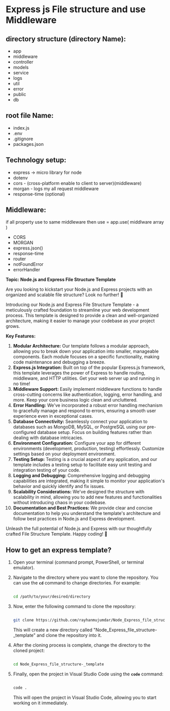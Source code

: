 # Express js File structure and use Middleware

## directory **structure (directory Name):**

- app
- middleware
- controller
- models
- service
- logs
- util
- error
- public
- db

## root file Name:

- index.js
- .env
- .gitignore
- packages.json

## **Technology setup:**

- express → micro library for node
- dotenv
- cors - (cross-platform enable to client to server)(middleware)
- morgan - logs my all request middleware
- response-time (optional)

## Middleware:

if all property use to same middleware then use = app.use( middlware array )

- CORS
- MORGAN
- express.json()
- response-time
- router
- notFoundError
- errorHandler

**Topic: Node.js and Express File Structure Template**

Are you looking to kickstart your Node.js and Express projects with an organized and scalable file structure? Look no further! 🚀

Introducing our Node.js and Express File Structure Template - a meticulously crafted foundation to streamline your web development process. This template is designed to provide a clean and well-organized architecture, making it easier to manage your codebase as your project grows.

**Key Features:**

1. **Modular Architecture:** Our template follows a modular approach, allowing you to break down your application into smaller, manageable components. Each module focuses on a specific functionality, making code maintenance and debugging a breeze.
2. **Express.js Integration:** Built on top of the popular Express.js framework, this template leverages the power of Express to handle routing, middleware, and HTTP utilities. Get your web server up and running in no time!
3. **Middleware Support:** Easily implement middleware functions to handle cross-cutting concerns like authentication, logging, error handling, and more. Keep your core business logic clean and uncluttered.
4. **Error Handling:** We've incorporated a robust error handling mechanism to gracefully manage and respond to errors, ensuring a smooth user experience even in exceptional cases.
5. **Database Connectivity:** Seamlessly connect your application to databases such as MongoDB, MySQL, or PostgreSQL using our pre-configured database setup. Focus on building features rather than dealing with database intricacies.
6. **Environment Configuration:** Configure your app for different environments (development, production, testing) effortlessly. Customize settings based on your deployment environment.
7. **Testing Setup:** Testing is a crucial aspect of any application, and our template includes a testing setup to facilitate easy unit testing and integration testing of your code.
8. **Logging and Debugging:** Comprehensive logging and debugging capabilities are integrated, making it simple to monitor your application's behavior and quickly identify and fix issues.
9. **Scalability Considerations:** We've designed the structure with scalability in mind, allowing you to add new features and functionalities without introducing chaos in your codebase.
10. **Documentation and Best Practices:** We provide clear and concise documentation to help you understand the template's architecture and follow best practices in Node.js and Express development.

Unleash the full potential of Node.js and Express with our thoughtfully crafted File Structure Template. Happy coding! 🎉


## How to get an express template?

1. Open your terminal (command prompt, PowerShell, or terminal emulator).
2. Navigate to the directory where you want to clone the repository. You can use the **`cd`** command to change directories. For example:
    
    ```bash
    
    cd /path/to/your/desired/directory
    
    ```
    
3. Now, enter the following command to clone the repository:
    
    ```bash
    
    git clone https://github.com/rayhanmujumdar/Node_Express_file_structure-_template.git
    
    ```
    
    This will create a new directory called "Node_Express_file_structure-_template" and clone the repository into it.
    
4. After the cloning process is complete, change the directory to the cloned project:
    
    ```bash
    
    cd Node_Express_file_structure-_template
    
    ```
    
5. Finally, open the project in Visual Studio Code using the **`code`** command:
    
    ```bash
    
    code .
    
    ```
    
    This will open the project in Visual Studio Code, allowing you to start working on it immediately.